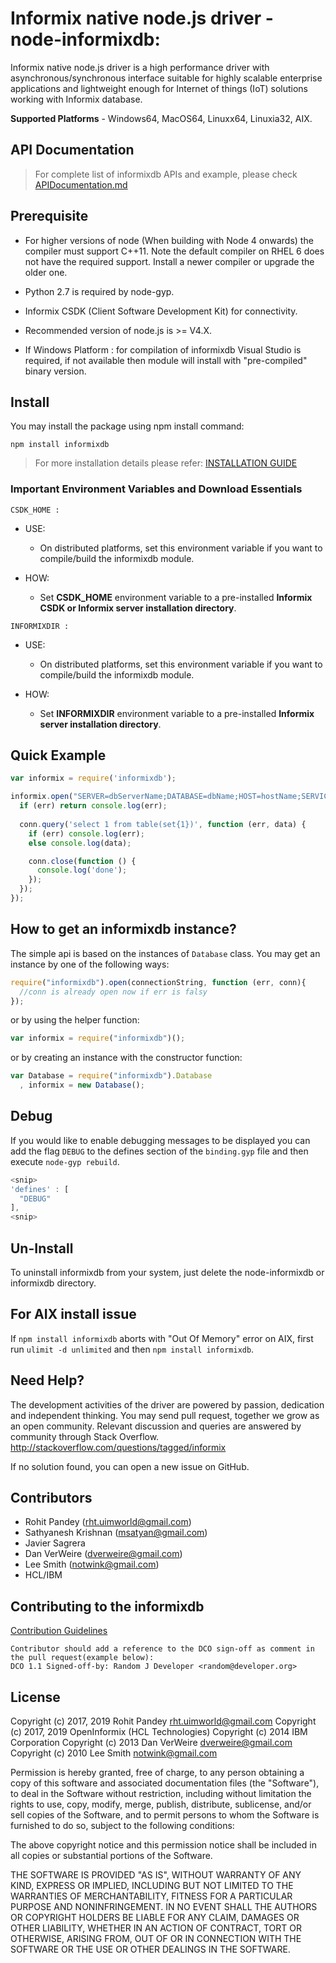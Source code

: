 # Informix native node.js driver - node-informixdb:
Informix native node.js driver is a high performance driver with asynchronous/synchronous interface suitable for highly scalable enterprise applications and lightweight enough for Internet of things (IoT) solutions working with Informix database.

**Supported Platforms** - Windows64, MacOS64, Linuxx64, Linuxia32, AIX.

## API Documentation

> For complete list of informixdb APIs and example, please check [APIDocumentation.md](https://github.com/OpenInformix/node-informixdb/blob/master/APIDocumentation.md)

## Prerequisite

- For higher versions of node (When building with Node 4 onwards) the compiler must support C++11. Note the default compiler on RHEL 6 does not have the required support. Install a newer compiler or upgrade the older one.

- Python 2.7 is required by node-gyp.

- Informix CSDK (Client Software Development Kit) for connectivity.

- Recommended version of node.js is >= V4.X.

- If Windows Platform : for compilation of informixdb Visual Studio is required, if not available then module will install with "pre-compiled" binary version. 

## Install

You may install the package using npm install command:

```
npm install informixdb
```

> For more installation details please refer:  [INSTALLATION GUIDE](https://github.com/OpenInformix/node-informixdb/blob/master/INSTALL.md)


### Important Environment Variables and Download Essentials 

`CSDK_HOME :`

- USE:
	- On distributed platforms, set this environment variable if you want to compile/build the informixdb module.

- HOW:
	- Set **CSDK_HOME** environment variable to a pre-installed **Informix CSDK or Informix server installation directory**.

`INFORMIXDIR :`

- USE:
	- On distributed platforms, set this environment variable if you want to compile/build the informixdb module.

- HOW:
	- Set **INFORMIXDIR** environment variable to a pre-installed **Informix server installation directory**.



## Quick Example

```javascript
var informix = require('informixdb');

informix.open("SERVER=dbServerName;DATABASE=dbName;HOST=hostName;SERVICE=port;UID=userID;PWD=password;", function (err,conn) {
  if (err) return console.log(err);
  
  conn.query('select 1 from table(set{1})', function (err, data) {
    if (err) console.log(err);
    else console.log(data);

    conn.close(function () {
      console.log('done');
    });
  });
});
```

## How to get an informixdb instance?

The simple api is based on the instances of `Database` class. You may get an 
instance by one of the following ways:

```javascript
require("informixdb").open(connectionString, function (err, conn){
  //conn is already open now if err is falsy
});
```

or by using the helper function:

```javascript
var informix = require("informixdb")();
``` 

or by creating an instance with the constructor function:

```javascript
var Database = require("informixdb").Database
  , informix = new Database();
```

## Debug

If you would like to enable debugging messages to be displayed you can add the 
flag `DEBUG` to the defines section of the `binding.gyp` file and then execute 
`node-gyp rebuild`.

```javascript
<snip>
'defines' : [
  "DEBUG"
],
<snip>
```

## Un-Install

To uninstall informixdb from your system, just delete the node-informixdb or informixdb directory.


## For AIX install issue

If `npm install informixdb` aborts with "Out Of Memory" error on AIX, first run `ulimit -d unlimited` and then `npm install informixdb`.


## Need Help?

The development activities of the driver are powered by passion, dedication and independent thinking. You may send pull request, together we grow as an open community. Relevant discussion and queries are answered by community through Stack Overflow. 
http://stackoverflow.com/questions/tagged/informix
   
If no solution found, you can open a new issue on GitHub.


## Contributors

* Rohit Pandey (rht.uimworld@gmail.com)
* Sathyanesh Krishnan (msatyan@gmail.com)
* Javier Sagrera
* Dan VerWeire (dverweire@gmail.com)
* Lee Smith (notwink@gmail.com)
* HCL/IBM

## Contributing to the informixdb

[Contribution Guidelines](https://github.com/OpenInformix/node-informixdb/blob/master/contributing/CONTRIBUTING.md)

```
Contributor should add a reference to the DCO sign-off as comment in the pull request(example below):
DCO 1.1 Signed-off-by: Random J Developer <random@developer.org>
```

## License

Copyright (c) 2017, 2019 Rohit Pandey rht.uimworld@gmail.com
Copyright (c) 2017, 2019 OpenInformix (HCL Technologies)
Copyright (c) 2014 IBM Corporation
Copyright (c) 2013 Dan VerWeire dverweire@gmail.com
Copyright (c) 2010 Lee Smith notwink@gmail.com

Permission is hereby granted, free of charge, to any person obtaining a copy of 
this software and associated documentation files (the "Software"), to deal in 
the Software without restriction, including without limitation the rights to 
use, copy, modify, merge, publish, distribute, sublicense, and/or sell copies of
the Software, and to permit persons to whom the Software is furnished to do so,
subject to the following conditions:

The above copyright notice and this permission notice shall be included in all
copies or substantial portions of the Software.

THE SOFTWARE IS PROVIDED "AS IS", WITHOUT WARRANTY OF ANY KIND, EXPRESS OR 
IMPLIED, INCLUDING BUT NOT LIMITED TO THE WARRANTIES OF MERCHANTABILITY, FITNESS
FOR A PARTICULAR PURPOSE AND NONINFRINGEMENT. IN NO EVENT SHALL THE AUTHORS OR 
COPYRIGHT HOLDERS BE LIABLE FOR ANY CLAIM, DAMAGES OR OTHER LIABILITY, WHETHER 
IN AN ACTION OF CONTRACT, TORT OR OTHERWISE, ARISING FROM, OUT OF OR IN
CONNECTION WITH THE SOFTWARE OR THE USE OR OTHER DEALINGS IN THE SOFTWARE.
